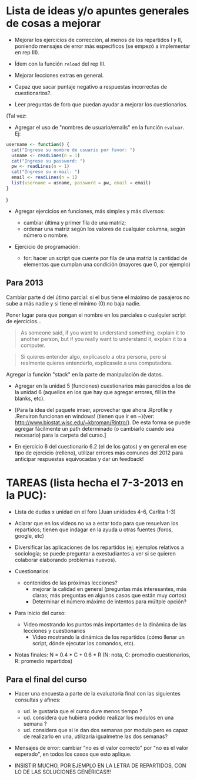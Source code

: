 Lista de ideas y/o apuntes generales de cosas a mejorar 
=======================================================

* Mejorar los ejercicios de corrección, al menos de los repartidos I y II, poniendo mensajes de error más específicos (se empezó a implementar en rep III).

* Ídem con la función `reload` del rep III.

* Mejorar lecciones extras en general.

* Capaz que sacar puntaje negativo a respuestas incorrectas de cuestionarios?.

* Leer preguntas de foro que puedan ayudar a mejorar los cuestionarios.

(Tal vez:
* Agregar el uso de "nombres de usuario/emails" en la función `evaluar`. Ej:
```r
username <- function() {
  cat("Ingrese su nombre de usuario por favor: ")
  usname <- readLines(n = 1)
  cat("Ingrese su password: ")
  pw <- readLines(n = 1)
  cat("Ingrese su e-mail: ")
  email <- readLines(n = 1)
  list(username = usname, password = pw, email = email)
}
```
)

* Agregar ejercicios en funciones, más simples y más diversos:
  - cambiar última y primer fila de una matriz; 
  - ordenar una matriz según los valores de cualquier columna, según número o nombre.

* Ejercicio de programación:
  - for: hacer un script que cuente por fila de una matriz la cantidad de elementos que cumplan una condición (mayores que 0, por ejemplo)

Para 2013
---------

Cambiar parte d del útimo parcial: si el bus tiene el máximo de pasajeros no sube a más nadie y si tiene el mínimo (0) no baja nadie.

Poner lugar para que pongan el nombre en los parciales o cualquier script de ejercicios...


> As someone said, if you want to understand something, explain it to another person, but if you really want to understand it, explain it to a computer.

> Si quieres entender algo, explícaselo a otra persona, pero si realmente quieres entenderlo, explícaselo a una computadora.

Agregar la función "stack" en la parte de manipulación de datos.

* Agregar en la unidad 5 (funciones) cuestionarios más parecidos a los de la unidad 6 (aquellos en los que hay que agregar errores, fill in the blanks, etc).

* [Para la idea del paquete imser, aprovechar que ahora .Rprofile y .Renviron funcionan en windows! (tienen que ir en ~)(ver: http://www.biostat.wisc.edu/~kbroman/Rintro/). De esta forma se puede agregar fácilmente un path determinado (o cambiarlo cuando sea necesario) para la carpeta del curso.]

* En ejercicio 6 del cuestionario 6.2 (el de los gatos) y en general en ese tipo de ejercicio (relleno), utilizar errores más comunes del 2012 para anticipar respuestas equivocadas y dar un feedback!


TAREAS (lista hecha el 7-3-2013 en la PUC):
===========================================

* Lista de dudas x unidad en el foro (Juan unidades 4-6, Carlita 1-3)

* Aclarar que en los videos no va a estar todo para que resuelvan los repartidos; tienen que indagar en la ayuda u otras fuentes (foros, google, etc)

* Diversificar las aplicaciones de los repartidos (ej: ejemplos relativos a sociología; se puede preguntar a exestudiantes a ver si se quieren colaborar elaborando problemas nuevos).

* Cuestionarios:
  - contenidos de las próximas lecciones?
	- mejorar la calidad en general (preguntas más interesantes, más claras; más preguntas en algunos casos que están muy cortos)
	- Determinar el número máximo de intentos para múltple opción?

* Para inicio del curso:
  - Video mostrando los puntos más importantes de la dinámica de las lecciones y cuestionarios
	- Video mostrando la dinámica de los repartidos (cómo llenar un script, dónde ejecutar los comandos, etc).

* Notas finales: N = 0.4 * C + 0.6 * R
(N: nota, C: promedio cuestionarios, R: promedio repartidos)



Para el final del curso
-----------------------

* Hacer una encuesta a parte de la evaluatoria final con las siguientes consultas y afines:
	- ud. le gustaria que el curso dure menos tiempo ?
	- ud. considera que hubiera podido realizar los modulos en una semana ?
	- ud. considera que si le dan dos semanas por modulo pero es capaz de realizarlo en una, utilizaría igualmetne las dos semanas?

* Mensajes de error: cambiar "no es el valor correcto" por "no es el valor esperado", en todos los casos que esto aplique.

* INSISTIR MUCHO, POR EJEMPLO EN LA LETRA DE REPARTIDOS, CON LO DE LAS SOLUCIONES GENÉRICAS!!!
